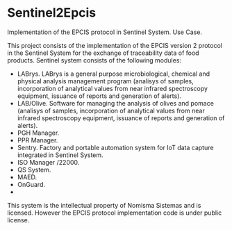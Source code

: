 # Sentinel2Epcis
Implementation of the EPCIS protocol in Sentinel System. Use Case.

This project consists of the implementation of the EPCIS version 2 protocol in the Sentinel System for the exchange of traceability data of food products. 
Sentinel system consists of the following modules:

- LABrys. LABrys is a general purpose microbiological, chemical and physical analysis management program (analisys of samples, incorporation of analytical values from near infrared spectroscopy equipment, issuance of reports and generation of alerts).
- LAB/Olive. Software for managing the analysis of olives and pomace (analisys of samples, incorporation of analytical values from near infrared spectroscopy equipment, issuance of reports and generation of alerts).
- PGH Manager. 
- PPR Manager. 
- Sentry. Factory and portable automation system for IoT data capture integrated in Sentinel System.
- ISO Manager /22000.
- QS System.
- MAED.
- OnGuard.
-
This system is the intellectual property of Nomisma Sistemas and is licensed. However the EPCIS protocol implementation code is under public license.

